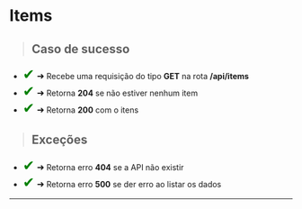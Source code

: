 
# Items

> ## Caso de sucesso

- <span style='font-size:25px; color: green;'>&#10004;</span>
  <span style='font-size:16px;'>&#10140;</span> Recebe uma requisição do tipo **GET** na rota **/api/items**
- <span style='font-size:25px; color: green;'>&#10004;</span>
  <span style='font-size:16px;'>&#10140;</span> Retorna **204** se não estiver nenhum item
- <span style='font-size:25px; color: green;'>&#10004;</span>
  <span style='font-size:16px;'>&#10140;</span> Retorna **200** com o itens

> ## Exceções

- <span style='font-size:25px; color: green;'>&#10004;</span>
  <span style='font-size:16px;'>&#10140;</span> Retorna erro **404** se a API não existir
- <span style='font-size:25px; color: green;'>&#10004;</span>  <span style='font-size:16px;'>&#10140;</span> Retorna erro **500** se der erro ao listar os dados

-----------------------------------------------------------------------------------------------